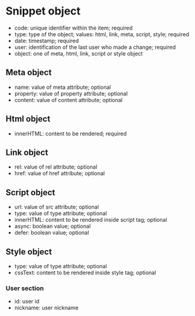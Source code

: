 # Snippet object
* code: unique identifier within the item; required
* type: type of the object; values: html, link, meta, script, style; required
* date: timestamp; required
* user: identification of the last user who made a change; required
* object: one of meta, html, link, script or style object

## Meta object
* name: value of meta attribute; optional
* property: value of property attribute; optional
* content: value of content attribute; optional

## Html object
* innerHTML: content to be rendered; required

## Link object
* rel: value of rel attribute; optional
* href: value of href attribute; optional

## Script object
* url: value of src attribute; optional
* type: value of type attribute; optional
* innerHTML: content to be rendered inside script tag; optional
* async: boolean value; optional
* defer: boolean value; optional

## Style object
* type: value of type attribute; optional
* cssText: content to be rendered inside style tag; optional

### User section
* id: user id
* nickname: user nickname

